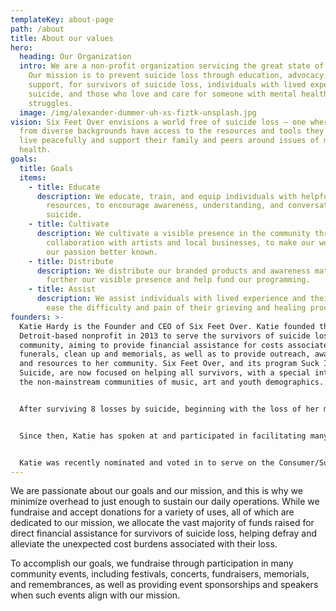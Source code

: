 ```yaml
---
templateKey: about-page
path: /about
title: About our values
hero:
  heading: Our Organization
  intro: We are a non-profit organization servicing the great state of Michigan.
    Our mission is to prevent suicide loss through education, advocacy, and
    support, for survivors of suicide loss, individuals with lived experience of
    suicide, and those who love and care for someone with mental health
    struggles.
  image: /img/alexander-dummer-uh-xs-fiztk-unsplash.jpg
vision: Six Feet Over envisions a world free of suicide loss – one where people
  from diverse backgrounds have access to the resources and tools they need to
  live peacefully and support their family and peers around issues of mental
  health.
goals:
  title: Goals
  items:
    - title: Educate
      description: We educate, train, and equip individuals with helpful and relevant
        resources, to encourage awareness, understanding, and conversation about
        suicide.
    - title: Cultivate
      description: We cultivate a visible presence in the community through
        collaboration with artists and local businesses, to make our work and
        our passion better known.
    - title: Distribute
      description: We distribute our branded products and awareness materials, to both
        further our visible presence and help fund our programming.
    - title: Assist
      description: We assist individuals with lived experience and their families to
        ease the difficulty and pain of their grieving and healing processes.
founders: >-
  Katie Hardy is the Founder and CEO of Six Feet Over. Katie founded the
  Detroit-based nonprofit in 2013 to serve the survivors of suicide loss in her
  community, aiming to provide financial assistance for costs associated such as
  funerals, clean up and memorials, as well as to provide outreach, awareness,
  and resources to her community. Six Feet Over, and its program Suck It!
  Suicide, are now focused on helping all survivors, with a special interest in
  the non-mainstream communities of music, art and youth demographics.


  After surviving 8 losses by suicide, beginning with the loss of her mother in 2003, Katie found that support groups and functions catered too much to the norms of society, avoiding and minimizing the needs of authenticity and honesty in the grieving process. She saw a profound need within her community for information, conversation, and postvention after loss.


  Since then, Katie has spoken at and participated in facilitating many events including Survivors’ Day conferences, school and community events, memorials, and has continued to tell her story to both public and private companies, providing a better understanding and more insight into the life of a survivor.


  Katie was recently nominated and voted in to serve on the Consumer/Survivor Subcommittee of the National Suicide Prevention Lifeline, and she has been featured in several articles and blogs including Hour Detroit, The Oakland Press, BLocal Detroit, and Hip In Detroit, as well as mentions in The Metro Times and discussions in the podcast A History of the Ridiculous.
---
```

We are passionate about our goals and our mission, and this is why we minimize overhead to just enough to sustain our daily operations. While we fundraise and accept donations for a variety of uses, all of which are dedicated to our mission, we allocate the vast majority of funds raised for direct financial assistance for survivors of suicide loss, helping defray and alleviate the unexpected cost burdens associated with their loss.

To accomplish our goals, we fundraise through participation in many community events, including festivals, concerts, fundraisers, memorials, and remembrances, as well as providing event sponsorships and speakers when such events align with our mission.